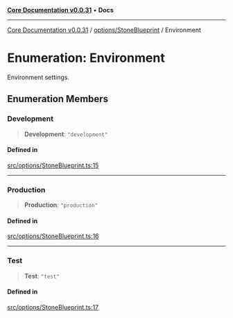 [**Core Documentation v0.0.31**](../../../README.md) • **Docs**

***

[Core Documentation v0.0.31](../../../modules.md) / [options/StoneBlueprint](../README.md) / Environment

# Enumeration: Environment

Environment settings.

## Enumeration Members

### Development

> **Development**: `"development"`

#### Defined in

[src/options/StoneBlueprint.ts:15](https://github.com/stonemjs/core/blob/063868c8035bce8a9a9b73263c757aec9b0c12c8/src/options/StoneBlueprint.ts#L15)

***

### Production

> **Production**: `"production"`

#### Defined in

[src/options/StoneBlueprint.ts:16](https://github.com/stonemjs/core/blob/063868c8035bce8a9a9b73263c757aec9b0c12c8/src/options/StoneBlueprint.ts#L16)

***

### Test

> **Test**: `"test"`

#### Defined in

[src/options/StoneBlueprint.ts:17](https://github.com/stonemjs/core/blob/063868c8035bce8a9a9b73263c757aec9b0c12c8/src/options/StoneBlueprint.ts#L17)
